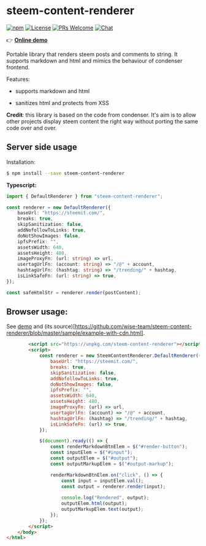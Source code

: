 # steem-content-renderer
[![npm](https://img.shields.io/npm/v/steem-content-renderer.svg?style=flat-square)](https://www.npmjs.com/package/steem-content-renderer) [![License](https://img.shields.io/github/license/wise-team/steem-content-renderer.svg?style=flat-square)](https://github.com/wise-team/steem-content-renderer/blob/master/LICENSE) [![PRs Welcome](https://img.shields.io/badge/PRs-welcome-brightgreen.svg?style=flat-square)](http://makeapullrequest.com) [![Chat](https://img.shields.io/badge/chat%20on%20discord-6b11ff.svg?style=flat-square)](https://discordapp.com/invite/CwxQDbG)

👉 **[Online demo](https://wise-team.github.io/steem-content-renderer/sample/example-with-cdn.html)**

Portable library that renders steem posts and comments to string. It supports markdown and html and mimics the behaviour of condenser frontend.

Features:

-   supports markdown and html

-   sanitizes html and protects from XSS

**Credit**: this library is based on the code from condenser. It's aim is to allow other projects display steem content the right way without porting the same code over and over.


## Server side usage

Installation:
```bash
$ npm install --save steem-content-renderer
```

**Typescript:**

```typescript
import { DefaultRenderer } from "steem-content-renderer";

const renderer = new DefaultRenderer({
    baseUrl: "https://steemit.com/",
    breaks: true,
    skipSanitization: false,
    addNofollowToLinks: true,
    doNotShowImages: false,
    ipfsPrefix: "",
    assetsWidth: 640,
    assetsHeight: 480,
    imageProxyFn: (url: string) => url,
    usertagUrlFn: (account: string) => "/@" + account,
    hashtagUrlFn: (hashtag: string) => "/trending/" + hashtag,
    isLinkSafeFn: (url: string) => true,
});

const safeHtmlStr = renderer.render(postContent);
```

## Browser usage:
See [demo](https://wise-team.github.io/steem-content-renderer/sample/example-with-cdn.html) and (its source)[https://github.com/wise-team/steem-content-renderer/blob/master/sample/example-with-cdn.html].

```html
        <script src="https://unpkg.com/steem-content-renderer"></script>
        <script>
            const renderer = new SteemContentRenderer.DefaultRenderer({
                baseUrl: "https://steemit.com/",
                breaks: true,
                skipSanitization: false,
                addNofollowToLinks: true,
                doNotShowImages: false,
                ipfsPrefix: "",
                assetsWidth: 640,
                assetsHeight: 480,
                imageProxyFn: (url) => url,
                usertagUrlFn: (account) => "/@" + account,
                hashtagUrlFn: (hashtag) => "/trending/" + hashtag,
                isLinkSafeFn: (url) => true,
            });

            $(document).ready(() => {
                const renderMarkdownBtnElem = $("#render-button");
                const inputElem = $("#input");
                const outputElem = $("#output");
                const outputMarkupElem = $("#output-markup");

                renderMarkdownBtnElem.on("click", () => {
                    const input = inputElem.val();
                    const output = renderer.render(input);
                    
                    console.log("Rendered", output);
                    outputElem.html(output);
                    outputMarkupElem.text(output);
                });
            });
        </script>
    </body>
</html>
```
